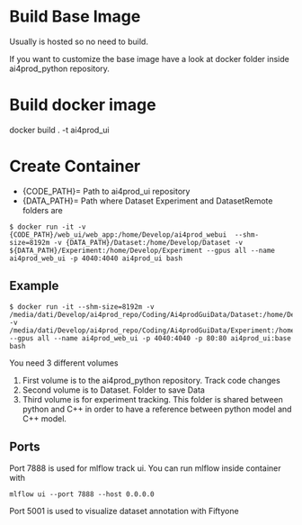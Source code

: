 # Build Base Image

Usually is hosted so no need to build.

If you want to customize the base image have a look at docker folder inside ai4prod_python repository.


# Build docker image

docker build . -t ai4prod_ui


# Create Container

- {CODE_PATH}= Path to ai4prod_ui repository
- {DATA_PATH}= Path where Dataset Experiment and DatasetRemote  folders are

```
$ docker run -it -v {CODE_PATH}/web_ui/web_app:/home/Develop/ai4prod_webui  --shm-size=8192m -v {DATA_PATH}/Dataset:/home/Develop/Dataset -v ${DATA_PATH}/Experiment:/home/Develop/Experiment --gpus all --name ai4prod_web_ui -p 4040:4040 ai4prod_ui bash
```

## Example

```
$ docker run -it --shm-size=8192m -v /media/dati/Develop/ai4prod_repo/Coding/Ai4prodGuiData/Dataset:/home/Develop/Dataset -v /media/dati/Develop/ai4prod_repo/Coding/Ai4prodGuiData/Experiment:/home/Develop/Experiment --gpus all --name ai4prod_web_ui -p 4040:4040 -p 80:80 ai4prod_ui:base bash
```

You need 3 different volumes

1) First volume is to the ai4prod_python repository. Track code changes
2) Second volume is to Dataset. Folder to save Data 
3) Third volume is for experiment tracking. This folder is shared between python and C++ in order to have a reference between python model and C++ model.


## Ports

Port 7888 is used for mlflow track ui. You can run mlflow inside container with
    
    mlflow ui --port 7888 --host 0.0.0.0

Port 5001 is used to visualize dataset annotation with Fiftyone

